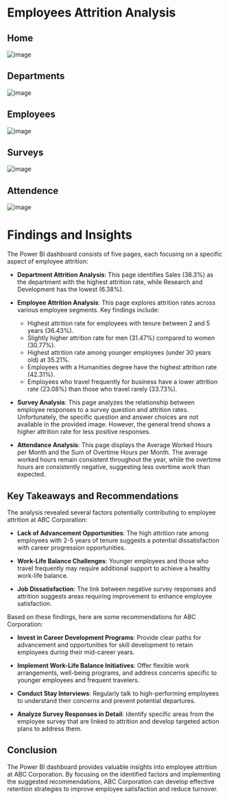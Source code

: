# Employees Attrition Analysis

## Home
 ![image](https://github.com/ahmedhattem11/Employees-Attrition-Analysis-with-Power-BI/assets/87239054/5b79fd98-2218-499f-8e74-ca3a4071503c)

## Departments
 ![image](https://github.com/ahmedhattem11/Employees-Attrition-Analysis-with-Power-BI/assets/87239054/37dd371a-1954-4408-a341-ab94284add95)

## Employees
 
![image](https://github.com/ahmedhattem11/Employees-Attrition-Analysis-with-Power-BI/assets/87239054/30798c30-6837-43b8-9bfb-29fe36839aa9)

## Surveys
 ![image](https://github.com/ahmedhattem11/Employees-Attrition-Analysis-with-Power-BI/assets/87239054/a4ac4e07-375f-40d1-b211-dce1149d4554)

## Attendence
 ![image](https://github.com/ahmedhattem11/Employees-Attrition-Analysis-with-Power-BI/assets/87239054/c62b4fc6-99cd-44f1-bf8d-64fbc24d548b)

 # Findings and Insights

The Power BI dashboard consists of five pages, each focusing on a specific aspect of employee attrition:

- **Department Attrition Analysis**: This page identifies Sales (38.3%) as the department with the highest attrition rate, while Research and Development has the lowest (6.38%).

- **Employee Attrition Analysis**: This page explores attrition rates across various employee segments. Key findings include:
  - Highest attrition rate for employees with tenure between 2 and 5 years (36.43%).
  - Slightly higher attrition rate for men (31.47%) compared to women (30.77%).
  - Highest attrition rate among younger employees (under 30 years old) at 35.21%.
  - Employees with a Humanities degree have the highest attrition rate (42.31%).
  - Employees who travel frequently for business have a lower attrition rate (23.08%) than those who travel rarely (33.73%).

- **Survey Analysis**: This page analyzes the relationship between employee responses to a survey question and attrition rates. Unfortunately, the specific question and answer choices are not available in the provided image. However, the general trend shows a higher attrition rate for less positive responses.

- **Attendance Analysis**: This page displays the Average Worked Hours per Month and the Sum of Overtime Hours per Month. The average worked hours remain consistent throughout the year, while the overtime hours are consistently negative, suggesting less overtime work than expected.

## Key Takeaways and Recommendations

The analysis revealed several factors potentially contributing to employee attrition at ABC Corporation:

- **Lack of Advancement Opportunities**: The high attrition rate among employees with 2-5 years of tenure suggests a potential dissatisfaction with career progression opportunities.

- **Work-Life Balance Challenges**: Younger employees and those who travel frequently may require additional support to achieve a healthy work-life balance.

- **Job Dissatisfaction**: The link between negative survey responses and attrition suggests areas requiring improvement to enhance employee satisfaction.

Based on these findings, here are some recommendations for ABC Corporation:

- **Invest in Career Development Programs**: Provide clear paths for advancement and opportunities for skill development to retain employees during their mid-career years.

- **Implement Work-Life Balance Initiatives**: Offer flexible work arrangements, well-being programs, and address concerns specific to younger employees and frequent travelers.

- **Conduct Stay Interviews**: Regularly talk to high-performing employees to understand their concerns and prevent potential departures.

- **Analyze Survey Responses in Detail**: Identify specific areas from the employee survey that are linked to attrition and develop targeted action plans to address them.

## Conclusion

The Power BI dashboard provides valuable insights into employee attrition at ABC Corporation. By focusing on the identified factors and implementing the suggested recommendations, ABC Corporation can develop effective retention strategies to improve employee satisfaction and reduce turnover.




